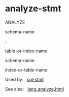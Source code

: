 # analyze\-stmt








ANALYZE





schema\-name



.



table\-or\-index\-name











schema\-name






index\-or\-table\-name




  


Used by:   [sql\-stmt](./sql-stmt.html)  

See also:   [lang\_analyze.html](../lang_analyze.html)

